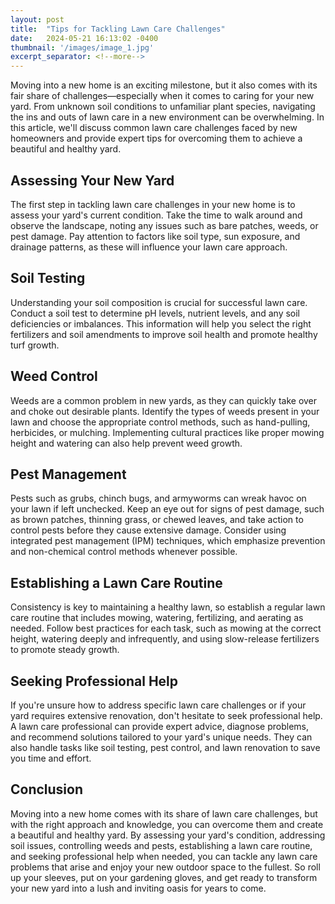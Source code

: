 ```yaml
---
layout: post
title:  "Tips for Tackling Lawn Care Challenges"
date:   2024-05-21 16:13:02 -0400
thumbnail: '/images/image_1.jpg'
excerpt_separator: <!--more-->
---
```

Moving into a new home is an exciting milestone, but it also comes with its fair share of challenges—especially when it comes to caring for your new yard. <!--more-->From unknown soil conditions to unfamiliar plant species, navigating the ins and outs of lawn care in a new environment can be overwhelming. In this article, we'll discuss common lawn care challenges faced by new homeowners and provide expert tips for overcoming them to achieve a beautiful and healthy yard.

## Assessing Your New Yard
The first step in tackling lawn care challenges in your new home is to assess your yard's current condition. Take the time to walk around and observe the landscape, noting any issues such as bare patches, weeds, or pest damage. Pay attention to factors like soil type, sun exposure, and drainage patterns, as these will influence your lawn care approach.

## Soil Testing
Understanding your soil composition is crucial for successful lawn care. Conduct a soil test to determine pH levels, nutrient levels, and any soil deficiencies or imbalances. This information will help you select the right fertilizers and soil amendments to improve soil health and promote healthy turf growth.

## Weed Control
Weeds are a common problem in new yards, as they can quickly take over and choke out desirable plants. Identify the types of weeds present in your lawn and choose the appropriate control methods, such as hand-pulling, herbicides, or mulching. Implementing cultural practices like proper mowing height and watering can also help prevent weed growth.

## Pest Management
Pests such as grubs, chinch bugs, and armyworms can wreak havoc on your lawn if left unchecked. Keep an eye out for signs of pest damage, such as brown patches, thinning grass, or chewed leaves, and take action to control pests before they cause extensive damage. Consider using integrated pest management (IPM) techniques, which emphasize prevention and non-chemical control methods whenever possible.

## Establishing a Lawn Care Routine
Consistency is key to maintaining a healthy lawn, so establish a regular lawn care routine that includes mowing, watering, fertilizing, and aerating as needed. Follow best practices for each task, such as mowing at the correct height, watering deeply and infrequently, and using slow-release fertilizers to promote steady growth.

## Seeking Professional Help
If you're unsure how to address specific lawn care challenges or if your yard requires extensive renovation, don't hesitate to seek professional help. A lawn care professional can provide expert advice, diagnose problems, and recommend solutions tailored to your yard's unique needs. They can also handle tasks like soil testing, pest control, and lawn renovation to save you time and effort.

## Conclusion
Moving into a new home comes with its share of lawn care challenges, but with the right approach and knowledge, you can overcome them and create a beautiful and healthy yard. By assessing your yard's condition, addressing soil issues, controlling weeds and pests, establishing a lawn care routine, and seeking professional help when needed, you can tackle any lawn care problems that arise and enjoy your new outdoor space to the fullest. So roll up your sleeves, put on your gardening gloves, and get ready to transform your new yard into a lush and inviting oasis for years to come.
